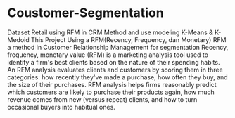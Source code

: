 # Coustomer-Segmentation
Dataset Retail using RFM in CRM Method and use modeling K-Means &amp; K-Medoid
This Project Using a RFM(Recency, Frequency, dan Monetary) RFM a method in Customer Relationship Management for segmentation
Recency, frequency, monetary value (RFM) is a marketing analysis tool used to identify a firm's best clients based on the nature of their spending habits.
An RFM analysis evaluates clients and customers by scoring them in three categories: how recently they've made a purchase, how often they buy, and the size of their purchases.
RFM analysis helps firms reasonably predict which customers are likely to purchase their products again, how much revenue comes from new (versus repeat) clients, and how to turn occasional buyers into habitual ones.
